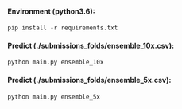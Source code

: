 
#### Environment (python3.6):
```
pip install -r requirements.txt
```

#### Predict (./submissions_folds/ensemble_10x.csv):
```
python main.py ensemble_10x
```

#### Predict (./submissions_folds/ensemble_5x.csv):
```
python main.py ensemble_5x
```